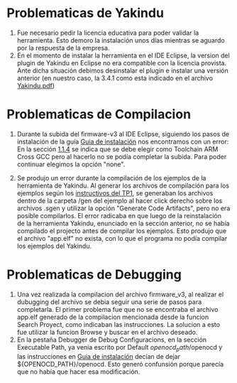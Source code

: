 # Problematicas de Yakindu
  1. Fue necesario pedir la licencia educativa para poder validar la herramienta. Esto demoro la instalación unos días mientras se aguardo por la respuesta de la empresa.
  2. En el momento de instalar la herramienta en el IDE Eclipse, la version del plugin de Yakindu en Eclipse no era compatible con la licencia provista. Ante dicha situación debimos desinstalar el plugin e instalar una versión anterior (en nuestro caso, la 3.4.1 como esta indicado en el archivo [Yakindu.pdf](github.com/ndirenzo/TP1/blob/main/Instalación%20de%20herramientas/Yakindu.pdf))

# Problematicas de Compilacion
  1. Durante la subida del firmware-v3 al IDE Eclipse, siguiendo los pasos de instalación de la guía [Guia de instalación](https://github.com/ndirenzo/TP1/blob/main/Instalaci%C3%B3n%20de%20herramientas/README.md) nos encontramos con un error: En la sección [1.1.4](https://github.com/ndirenzo/TP1/tree/main/Instalaci%C3%B3n%20de%20herramientas#114-abrir-proyecto-de-firmware-para-programar-en-asembler-c-o-c) se indica que se debe elegir como Toolchain ARM Cross GCC pero al hacerlo no se podía completar la subida. Para poder continuar elegimos la opción "none".

 2. Se produjo un error durante la compilación de los ejemplos de la herramienta de Yakindu. Al generar los archivos de compilación para los ejemplos según los [instructivos del TP1](https://github.com/ndirenzo/TP1/blob/main/Enunciado%20TP1.pdf), se generaban los archivos dentro de la carpeta /gen del ejemplo al hacer click derecho sobre los archivos .sgen y utilizar la opción "Generate Code Artifacts", pero no era posible compilarlos. El error radicaba en que luego de la reinstalación de la herramienta Yakindu, enunciado en la sección anterior, no se había compilado el projecto antes de compilar los ejemplos. Esto produjo que el archivo "app.elf" no exista, con lo que el programa no podía compilar los ejemplos del Yakindu.

# Problematicas de Debugging

1. Una vez realizada la compilacion del archivo firmware_v3, al realizar el dubugging del archivo se debia seguir una serie de pasos para completarla. El primer problema fue que no se encontraba el archivo app.elf generado de la compilacion mencionada desde la funcion Search Proyect, como indicaban las instrucciones. La solucion a esto fue utilizar la funcion Browse y buscar en el archivo deseado.
2. En la pestaña Debugger de Debug Configuracions, en la sección Executable Path, ya venía escrito por Default ${openocd_path}$/openocd y las instrucciones  en [Guia de instalación](https://github.com/ndirenzo/TP1/blob/main/Instalaci%C3%B3n%20de%20herramientas/README.md) decían de dejar ${OPENOCD_PATH}/openocd. Esto generó confunsión porque parecía que no había que hacer esa modificación.
